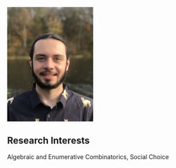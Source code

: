 <img src="Dan.jpeg" alt="Daniel" width="200"/>

## Research Interests
Algebraic and Enumerative Combinatorics, Social Choice
